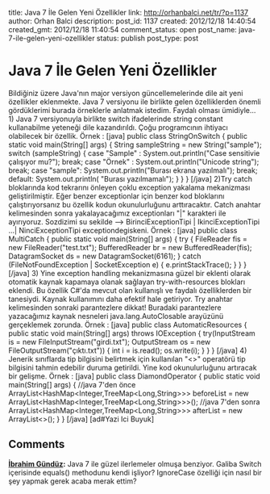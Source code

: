 title: Java 7 İle Gelen Yeni Özellikler
link: http://orhanbalci.net/tr/?p=1137
author: Orhan Balci
description: 
post_id: 1137
created: 2012/12/18 14:40:54
created_gmt: 2012/12/18 11:40:54
comment_status: open
post_name: java-7-ile-gelen-yeni-ozellikler
status: publish
post_type: post

# Java 7 İle Gelen Yeni Özellikler

Bildiğiniz üzere Java'nın major versiyon güncellemelerinde dile ait yeni özellikler eklenmekte. Java 7 versiyonu ile birlikte gelen özelliklerden önemli gördüklerimi burada örneklerle anlatmak istedim. Faydalı olması ümidiyle... 1) Java 7 versiyonuyla birlikte switch ifadelerinde string constant kullanabilme yeteneği dile kazandırıldı. Çoğu programcının ihtiyacı olabilecek bir özellik. Örnek : [java] public class StringOnSwitch { public static void main(String[] args) { String sampleString = new String("sample"); switch (sampleString) { case "Sample" : System.out.println("Case sensitivie çalışıyor mu?"); break; case "Örnek" : System.out.println("Unicode string"); break; case "sample": System.out.println("Burası ekrana yazılmalı"); break; default: System.out.println( "Burası yazılmamalı"); } } } [/java] 2)Try catch bloklarında kod tekrarını önleyen çoklu exception yakalama mekanizması geliştirilmiştir. Eğer benzer exceptionlar için benzer kod bloklarını çalıştırıyorsanız bu özellik kodun okunulurluğunu arttıracaktır. Catch anahtar kelimesinden sonra yakalayacağımız exceptionları "|" karakteri ile ayırıyoruz. Sozdizimi su sekilde --> BirinciExceptionTipi | IkinciExceptionTipi ...| NinciExceptionTipi exceptiondegiskeni. Örnek : [java] public class MultiCatch { public static void main(String[] args) { try { FileReader fis = new FileReader("test.txt"); BufferedReader br = new BufferedReader(fis); DatagramSocket ds = new DatagramSocket(6161); } catch (FileNotFoundException | SocketException e) { e.printStackTrace(); } } } [/java] 3) Yine exception handling mekanizmasına güzel bir eklenti olarak otomatik kaynak kapamaya olanak sağlayan try-with-resources blokları eklendi. Bu özellik C#'da mevcut olan kullanışlı ve faydalı özelliklerden bir tanesiydi. Kaynak kullanımını daha efektif hale getiriyor. Try anahtar kelimesinden sonraki parantezlere dikkat! Buradaki parantezlere yazacağımız kaynak nesneleri java.lang.AutoClosable arayüzünü gerçeklemek zorunda. Örnek : [java] public class AutomaticResources { public static void main(String[] args) throws IOException { try(InputStream is = new FileInputStream("girdi.txt"); OutputStream os = new FileOutputStream("çıktı.txt")) { int i = is.read(); os.write(i); } } } [/java] 4) Jenerik sınıflarda tip bilgisini belirtmek için kullanılan "<>" operatörü tip bilgisini tahmin edebilir duruma getirildi. Yine kod okunulurluğunu artıracak bir gelişme. Örnek : [java] public class DiamondOperator { public static void main(String[] args) { //java 7'den önce ArrayList<HashMap<Integer,TreeMap<Long,String>>> beforeList = new ArrayList<HashMap<Integer,TreeMap<Long,String>>>(); //java 7'den sonra ArrayList<HashMap<Integer,TreeMap<Long,String>>> afterList = new ArrayList<>(); } } [/java] [ad#Yazi Ici Buyuk]

## Comments

**[İbrahim Gündüz](#7539 "2013-01-18 01:17:07"):** Java 7 ile güzel ilerlemeler olmuşa benziyor. Galiba Switch içerisinde equals() methodunu kendi işliyor? IgnoreCase özelliği için nasıl bir şey yapmak gerek acaba merak ettim?

